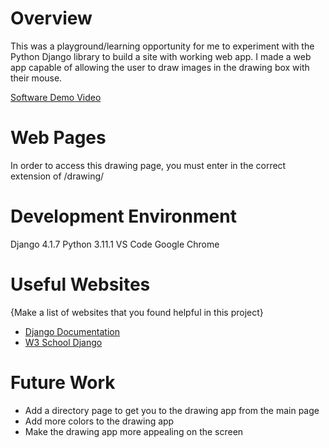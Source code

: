 # Overview

This was a playground/learning opportunity for me to experiment with the Python Django library to build a site with working web app.
I made a web app capable of allowing the user to draw images in the drawing box with their mouse. 

[Software Demo Video](http://youtube.link.goes.here)

# Web Pages

In order to access this drawing page, you must enter in the correct extension of /drawing/

# Development Environment

Django 4.1.7
Python 3.11.1
VS Code
Google Chrome

# Useful Websites

{Make a list of websites that you found helpful in this project}
* [Django Documentation](http://doc.djangoproject.com)
* [W3 School Django](https://www.w3schools.com/django/)

# Future Work

* Add a directory page to get you to the drawing app from the main page
* Add more colors to the drawing app
* Make the drawing app more appealing on the screen